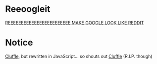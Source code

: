 # Reeoogleit
<a href="https://reeeecolaaaaa.github.io/Reeoogleit">REEEEEEEEEEEEEEEEEEEEEEEE MAKE GOOGLE LOOK LIKE REDDIT</a>

# Notice

<a href="https://github.com/Lutron/Cluffle">Cluffle</a>, but rewritten in JavaScript... so shouts out <a href="https://github.com/Lutron/Cluffle">Cluffle</a> (R.I.P. though)
